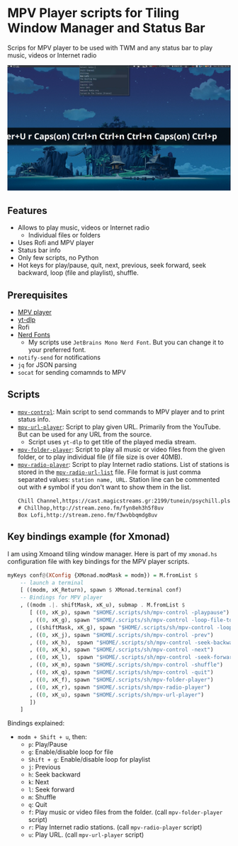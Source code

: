 # MPV Player scripts for Tiling Window Manager and Status Bar

Scrips for MPV player to be used with TWM and any status bar to play music, videos or Internet radio

[![Watch demo](https://github.com/alexeygumirov/mpv-player-control-and-status-bar/raw/refs/heads/main/demo/script_demo.png)](https://raw.githubusercontent.com/alexeygumirov/mpv-player-control-and-status-bar/main/demo/script_demo.mp4)

## Features

- Allows to play music, videos or Internet radio
    - Individual files or folders
- Uses Rofi and MPV player
- Status bar info
- Only few scripts, no Python
- Hot keys for play/pause, quit, next, previous, seek forward, seek backward, loop (file and playlist), shuffle.

## Prerequisites

- [MPV player](https://mpv.io/)
- [yt-dlp](https://github.com/yt-dlp/yt-dlp)
- Rofi
- [Nerd Fonts](https://www.nerdfonts.com/)
    - My scripts use `JetBrains Mono Nerd Font`. But you can change it to your preferred font.
- `notify-send` for notifications
- `jq` for JSON parsing
- `socat` for sending comamnds to MPV

## Scripts

- [`mpv-control`](./scripts/mpv-control): Main script to send commands to MPV player and to print status info.
- [`mpv-url-player`](./scripts/mpv-url-player): Script to play given URL. Primarily from the YouTube. But can be used for any URL from the source.
    - Script uses `yt-dlp` to get title of the played media stream.
- [`mpv-folder-player`](./scripts/mpv-folder-player): Script to play all music or video files from the given folder, or to play individual file (if file size is over 40MB).
- [`mpv-radio-player`](./scripts/mpv-radio-player): Script to play Internet radio stations. List of stations is stored in the [`mpv-radio-url-list`](./scripts/mpv-radio-url-list) file. File format is just comma separated values: `station name, URL`. Station line can be commented out with `#` symbol if you don't want to show them in the list.
    ```plaintext
    Chill Channel,https://cast.magicstreams.gr:2199/tunein/psychill.pls
    # Chillhop,http://stream.zeno.fm/fyn8eh3h5f8uv
    Box Lofi,http://stream.zeno.fm/f3wvbbqmdg8uv
    ```

## Key bindings example (for Xmonad)

I am using Xmoand tiling window manager. Here is part of my `xmonad.hs` configuration file with key bindings for the MPV player scripts.

```haskell
myKeys conf@(XConfig {XMonad.modMask = modm}) = M.fromList $
    -- launch a terminal
    [ ((modm, xK_Return), spawn $ XMonad.terminal conf)
    -- Bindings for MPV player
    , ((modm .|. shiftMask, xK_u), submap . M.fromList $
       [ ((0, xK_p), spawn "$HOME/.scripts/sh/mpv-control -playpause")
       , ((0, xK_g), spawn "$HOME/.scripts/sh/mpv-control -loop-file-toggle")
       , ((shiftMask, xK_g), spawn "$HOME/.scripts/sh/mpv-control -loop-playlist-toggle")
       , ((0, xK_j), spawn "$HOME/.scripts/sh/mpv-control -prev")
       , ((0, xK_h),  spawn "$HOME/.scripts/sh/mpv-control -seek-backward")
       , ((0, xK_k), spawn "$HOME/.scripts/sh/mpv-control -next")
       , ((0, xK_l),  spawn "$HOME/.scripts/sh/mpv-control -seek-forward")
       , ((0, xK_m), spawn "$HOME/.scripts/sh/mpv-control -shuffle")
       , ((0, xK_q), spawn "$HOME/.scripts/sh/mpv-control -quit")
       , ((0, xK_f), spawn "$HOME/.scripts/sh/mpv-folder-player")
       , ((0, xK_r), spawn "$HOME/.scripts/sh/mpv-radio-player")
       , ((0, xK_u), spawn "$HOME/.scripts/sh/mpv-url-player")
       ])
    ]
```

Bindings explained:
- `modm + Shift + u`, then:
    - `p`: Play/Pause
    - `g`: Enable/disable loop for file
    - `Shift + g`: Enable/disable loop for playlist
    - `j`: Previous
    - `h`: Seek backward
    - `k`: Next
    - `l`: Seek forward
    - `m`: Shuffle
    - `q`: Quit
    - `f`: Play music or video files from the folder. (call `mpv-folder-player` script)
    - `r`: Play Internet radio stations. (call `mpv-radio-player` script)
    - `u`: Play URL. (call `mpv-url-player` script)


